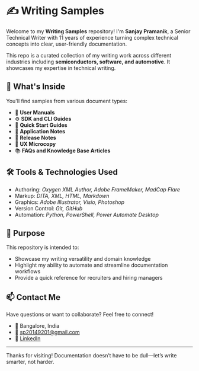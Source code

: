# ✍️ Writing Samples

Welcome to my **Writing Samples** repository! I'm **Sanjay Pramanik**, a Senior Technical Writer with 11 years of experience turning complex technical concepts into clear, user-friendly documentation.

This repo is a curated collection of my writing work across different industries including **semiconductors, software, and automotive**. It showcases my expertise in technical writing.

## 📂 What's Inside

You'll find samples from various document types:

- 📘 **User Manuals**
- ⚙️ **SDK and CLI Guides**
- 🧭 **Quick Start Guides**
- 📝 **Application Notes**
- 🧪 **Release Notes**
- 💬 **UX Microcopy**
- 📚 **FAQs and Knowledge Base Articles**

## 🛠 Tools & Technologies Used

- Authoring: *Oxygen XML Author, Adobe FrameMaker, MadCap Flare*
- Markup: *DITA, XML, HTML, Markdown*
- Graphics: *Adobe Illustrator, Visio, Photoshop*
- Version Control: *Git, GitHub*
- Automation: *Python, PowerShell, Power Automate Desktop*

## 🚀 Purpose

This repository is intended to:

- Showcase my writing versatility and domain knowledge
- Highlight my ability to automate and streamline documentation workflows
- Provide a quick reference for recruiters and hiring managers

## 📫 Contact Me

Have questions or want to collaborate? Feel free to connect!

- 📍 Bangalore, India  
- 📧 sp20149201@gmail.com  
- 🔗 [LinkedIn](https://www.linkedin.com/in/sanjay-pramanik-0883877b)

---

Thanks for visiting! Documentation doesn’t have to be dull—let’s write smarter, not harder.
